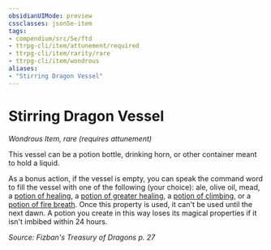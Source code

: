 ```yaml
---
obsidianUIMode: preview
cssclasses: json5e-item
tags:
- compendium/src/5e/ftd
- ttrpg-cli/item/attunement/required
- ttrpg-cli/item/rarity/rare
- ttrpg-cli/item/wondrous
aliases: 
- "Stirring Dragon Vessel"
---
```

# Stirring Dragon Vessel
*Wondrous Item, rare (requires attunement)*  


This vessel can be a potion bottle, drinking horn, or other container meant to hold a liquid.

As a bonus action, if the vessel is empty, you can speak the command word to fill the vessel with one of the following (your choice): ale, olive oil, mead, a [potion of healing](/3-Mechanics/CLI/items/potion-of-healing.md), a [potion of greater healing](/3-Mechanics/CLI/items/potion-of-greater-healing.md), a [potion of climbing](/3-Mechanics/CLI/items/potion-of-climbing.md), or a [potion of fire breath](/3-Mechanics/CLI/items/potion-of-fire-breath.md). Once this property is used, it can't be used until the next dawn. A potion you create in this way loses its magical properties if it isn't imbibed within 24 hours.

*Source: Fizban's Treasury of Dragons p. 27*